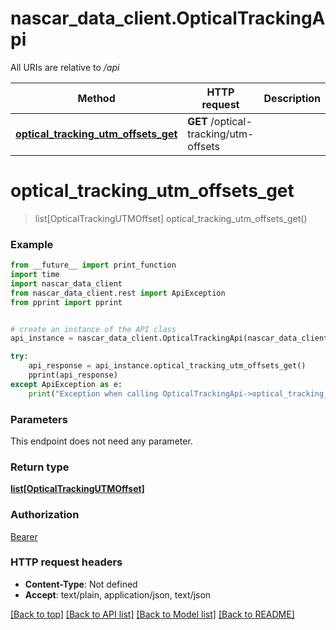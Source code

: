 # nascar_data_client.OpticalTrackingApi

All URIs are relative to */api*

Method | HTTP request | Description
------------- | ------------- | -------------
[**optical_tracking_utm_offsets_get**](OpticalTrackingApi.md#optical_tracking_utm_offsets_get) | **GET** /optical-tracking/utm-offsets | 

# **optical_tracking_utm_offsets_get**
> list[OpticalTrackingUTMOffset] optical_tracking_utm_offsets_get()



### Example
```python
from __future__ import print_function
import time
import nascar_data_client
from nascar_data_client.rest import ApiException
from pprint import pprint


# create an instance of the API class
api_instance = nascar_data_client.OpticalTrackingApi(nascar_data_client.ApiClient(configuration))

try:
    api_response = api_instance.optical_tracking_utm_offsets_get()
    pprint(api_response)
except ApiException as e:
    print("Exception when calling OpticalTrackingApi->optical_tracking_utm_offsets_get: %s\n" % e)
```

### Parameters
This endpoint does not need any parameter.

### Return type

[**list[OpticalTrackingUTMOffset]**](OpticalTrackingUTMOffset.md)

### Authorization

[Bearer](../README.md#Bearer)

### HTTP request headers

 - **Content-Type**: Not defined
 - **Accept**: text/plain, application/json, text/json

[[Back to top]](#) [[Back to API list]](../README.md#documentation-for-api-endpoints) [[Back to Model list]](../README.md#documentation-for-models) [[Back to README]](../README.md)


